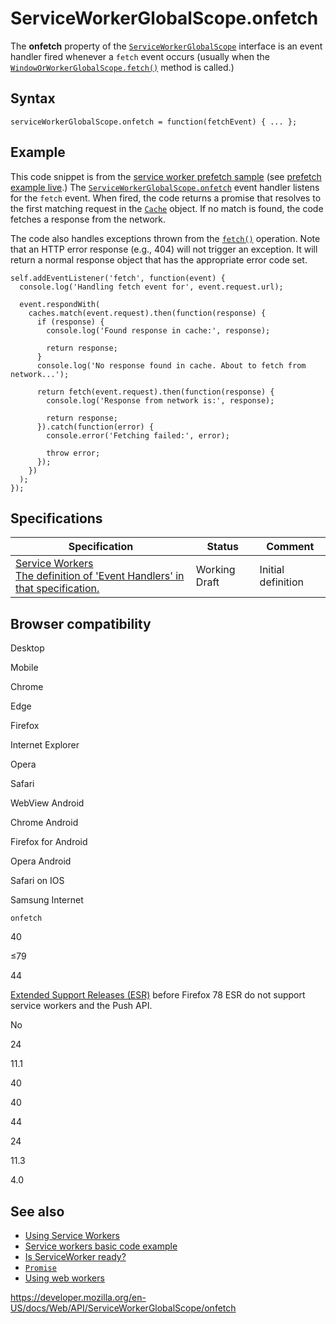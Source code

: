 ServiceWorkerGlobalScope.onfetch
================================

The **onfetch** property of the [`ServiceWorkerGlobalScope`](../serviceworkerglobalscope) interface is an event handler fired whenever a `fetch` event occurs (usually when the [`WindowOrWorkerGlobalScope.fetch()`](../windoworworkerglobalscope/fetch) method is called.)

Syntax
------

    serviceWorkerGlobalScope.onfetch = function(fetchEvent) { ... };

Example
-------

This code snippet is from the [service worker prefetch sample](https://github.com/GoogleChrome/samples/blob/gh-pages/service-worker/prefetch/service-worker.js) (see [prefetch example live](https://googlechrome.github.io/samples/service-worker/prefetch/).) The [`ServiceWorkerGlobalScope.onfetch`](onfetch) event handler listens for the `fetch` event. When fired, the code returns a promise that resolves to the first matching request in the [`Cache`](../cache) object. If no match is found, the code fetches a response from the network.

The code also handles exceptions thrown from the [`fetch()`](../windoworworkerglobalscope/fetch) operation. Note that an HTTP error response (e.g., 404) will not trigger an exception. It will return a normal response object that has the appropriate error code set.

    self.addEventListener('fetch', function(event) {
      console.log('Handling fetch event for', event.request.url);

      event.respondWith(
        caches.match(event.request).then(function(response) {
          if (response) {
            console.log('Found response in cache:', response);

            return response;
          }
          console.log('No response found in cache. About to fetch from network...');

          return fetch(event.request).then(function(response) {
            console.log('Response from network is:', response);

            return response;
          }).catch(function(error) {
            console.error('Fetching failed:', error);

            throw error;
          });
        })
      );
    });

Specifications
--------------

<table><thead><tr class="header"><th>Specification</th><th>Status</th><th>Comment</th></tr></thead><tbody><tr class="odd"><td><a href="https://w3c.github.io/ServiceWorker/#service-worker-global-scope-event-handlers">Service Workers<br />
<span class="small">The definition of 'Event Handlers' in that specification.</span></a></td><td><span class="spec-wd">Working Draft</span></td><td>Initial definition</td></tr></tbody></table>

Browser compatibility
---------------------

Desktop

Mobile

Chrome

Edge

Firefox

Internet Explorer

Opera

Safari

WebView Android

Chrome Android

Firefox for Android

Opera Android

Safari on IOS

Samsung Internet

`onfetch`

40

≤79

44

[Extended Support Releases (ESR)](https://www.mozilla.org/en-US/firefox/organizations/) before Firefox 78 ESR do not support service workers and the Push API.

No

24

11.1

40

40

44

24

11.3

4.0

See also
--------

-   [Using Service Workers](../service_worker_api/using_service_workers)
-   [Service workers basic code example](https://github.com/mdn/sw-test)
-   [Is ServiceWorker ready?](https://jakearchibald.github.io/isserviceworkerready/)
-   [`Promise`](https://developer.mozilla.org/en-US/docs/Web/JavaScript/Reference/Global_Objects/Promise)
-   [Using web workers](../web_workers_api/using_web_workers)

<a href="https://developer.mozilla.org/en-US/docs/Web/API/ServiceWorkerGlobalScope/onfetch" class="_attribution-link">https://developer.mozilla.org/en-US/docs/Web/API/ServiceWorkerGlobalScope/onfetch</a>
